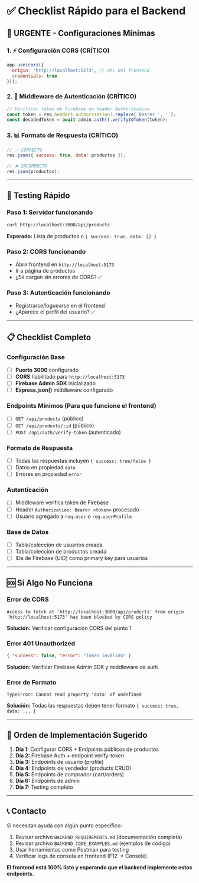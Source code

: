 # ✅ Checklist Rápido para el Backend

## 🚨 **URGENTE - Configuraciones Mínimas**

### 1. ⚡ Configuración CORS (CRÍTICO)
```javascript
app.use(cors({
  origin: 'http://localhost:5173', // URL del frontend
  credentials: true
}));
```

### 2. 🔐 Middleware de Autenticación (CRÍTICO)
```javascript
// Verificar token de Firebase en header Authorization
const token = req.headers.authorization?.replace('Bearer ', '');
const decodedToken = await admin.auth().verifyIdToken(token);
```

### 3. 📊 Formato de Respuesta (CRÍTICO)
```javascript
// ✅ CORRECTO
res.json({ success: true, data: productos });

// ❌ INCORRECTO  
res.json(productos);
```

---

## 🎯 **Testing Rápido**

### Paso 1: Servidor funcionando
```bash
curl http://localhost:3000/api/products
```
**Esperado:** Lista de productos o `{ success: true, data: [] }`

### Paso 2: CORS funcionando
- Abrir frontend en `http://localhost:5173`
- Ir a página de productos
- ¿Se cargan sin errores de CORS? ✅

### Paso 3: Autenticación funcionando
- Registrarse/loguearse en el frontend
- ¿Aparece el perfil del usuario? ✅

---

## 📋 **Checklist Completo**

### Configuración Base
- [ ] **Puerto 3000** configurado
- [ ] **CORS** habilitado para `http://localhost:5173`
- [ ] **Firebase Admin SDK** inicializado
- [ ] **Express.json()** middleware configurado

### Endpoints Mínimos (Para que funcione el frontend)
- [ ] `GET /api/products` (público)
- [ ] `GET /api/products/:id` (público)  
- [ ] `POST /api/auth/verify-token` (autenticado)

### Formato de Respuesta
- [ ] Todas las respuestas incluyen `{ success: true/false }`
- [ ] Datos en propiedad `data`
- [ ] Errores en propiedad `error`

### Autenticación
- [ ] Middleware verifica token de Firebase
- [ ] Header `Authorization: Bearer <token>` procesado
- [ ] Usuario agregado a `req.user` o `req.userProfile`

### Base de Datos
- [ ] Tabla/colección de usuarios creada
- [ ] Tabla/colección de productos creada
- [ ] IDs de Firebase (UID) como primary key para usuarios

---

## 🆘 **Si Algo No Funciona**

### Error de CORS
```
Access to fetch at 'http://localhost:3000/api/products' from origin 'http://localhost:5173' has been blocked by CORS policy
```
**Solución:** Verificar configuración CORS del punto 1

### Error 401 Unauthorized
```json
{ "success": false, "error": "Token inválido" }
```
**Solución:** Verificar Firebase Admin SDK y middleware de auth

### Error de Formato
```
TypeError: Cannot read property 'data' of undefined
```
**Solución:** Todas las respuestas deben tener formato `{ success: true, data: ... }`

---

## 🚀 **Orden de Implementación Sugerido**

1. **Día 1:** Configurar CORS + Endpoints públicos de productos
2. **Día 2:** Firebase Auth + endpoint verify-token  
3. **Día 3:** Endpoints de usuario (profile)
4. **Día 4:** Endpoints de vendedor (products CRUD)
5. **Día 5:** Endpoints de comprador (cart/orders)
6. **Día 6:** Endpoints de admin
7. **Día 7:** Testing completo

---

## 📞 **Contacto**

Si necesitan ayuda con algún punto específico:
1. Revisar archivo `BACKEND_REQUIREMENTS.md` (documentación completa)
2. Revisar archivo `BACKEND_CODE_EXAMPLES.md` (ejemplos de código)
3. Usar herramientas como Postman para testing
4. Verificar logs de consola en frontend (F12 → Console)

**El frontend está 100% listo y esperando que el backend implemente estos endpoints.**
